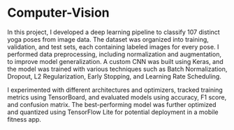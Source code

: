 # Computer-Vision

In this project, I developed a deep learning pipeline to classify 107 distinct yoga poses from image data. The dataset was organized into training, validation, and test sets, each containing labeled images for every pose. I performed data preprocessing, including normalization and augmentation, to improve model generalization. A custom CNN was built using Keras, and the model was trained with various techniques such as Batch Normalization, Dropout, L2 Regularization, Early Stopping, and Learning Rate Scheduling.

I experimented with different architectures and optimizers, tracked training metrics using TensorBoard, and evaluated models using accuracy, F1 score, and confusion matrix. The best-performing model was further optimized and quantized using TensorFlow Lite for potential deployment in a mobile fitness app.
